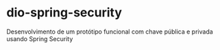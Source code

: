 # dio-spring-security
Desenvolvimento de um protótipo funcional com chave pública e privada usando Spring Security
